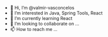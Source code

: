 - 👋 Hi, I’m @valmir-vasconcelos
- 👀 I’m interested in Java, Spring Tools, React
- 🌱 I’m currently learning React
- 💞️ I’m looking to collaborate on ...
- 📫 How to reach me ...

<!---
valmir-vasconcelos/valmir-vasconcelos is a ✨ special ✨ repository because its `README.md` (this file) appears on your GitHub profile.
You can click the Preview link to take a look at your changes.
--->
